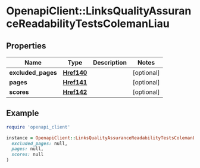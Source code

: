 # OpenapiClient::LinksQualityAssuranceReadabilityTestsColemanLiau

## Properties

| Name | Type | Description | Notes |
| ---- | ---- | ----------- | ----- |
| **excluded_pages** | [**Href140**](Href140.md) |  | [optional] |
| **pages** | [**Href141**](Href141.md) |  | [optional] |
| **scores** | [**Href142**](Href142.md) |  | [optional] |

## Example

```ruby
require 'openapi_client'

instance = OpenapiClient::LinksQualityAssuranceReadabilityTestsColemanLiau.new(
  excluded_pages: null,
  pages: null,
  scores: null
)
```

